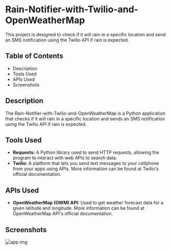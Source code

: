 # Rain-Notifier-with-Twilio-and-OpenWeatherMap

This project is designed to check if it will rain in a specific location and send an SMS notification using the Twilio API if rain is expected.

## Table of Contents
- Description
- Tools Used
- APIs Used
- Screenshots

## Description
The Rain-Notifier-with-Twilio-and-OpenWeatherMap is a Python application that checks if it will rain in a specific location and sends an SMS notification using the Twilio API if rain is expected.

## Tools Used
- **Requests:** A Python library used to send HTTP requests, allowing the program to interact with web APIs to search data.
- **Twilio:** A platform that lets you send text messages to your cellphone from your apps using APIs. More information can be found at Twilio's official documentation.

## APIs Used
- **OpenWeatherMap (OWM) API:** Used to get weather forecast data for a given latitude and longitude. More information can be found at OpenWeatherMap API's official documentation.

## Screenshots

![app img](https://github.com/bardack134/Rain-Notifier-with-Twilio-and-OpenWeatherMap/assets/142977989/e0c8a240-7e29-4b67-87c6-78fa016449d1)
